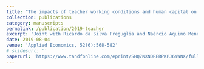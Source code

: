 ```yaml
---
title: "The impacts of teacher working conditions and human capital on student achievement: evidence from Brazilian longitudinal data"
collection: publications
category: manuscripts
permalink: /publication/2019-teacher
excerpt: 'Joint with Ricardo da Silva Freguglia and Naércio Aquino Menezes-Filho'
date: 2019-08-04
venue: 'Applied Economics, 52(6):568-582'
# slidesurl: ''
paperurl: 'https://www.tandfonline.com/eprint/SHQ7KXNDRERPKPJ6YWNX/full?target=10.1080/00036846.2019.1650885'
---
```

